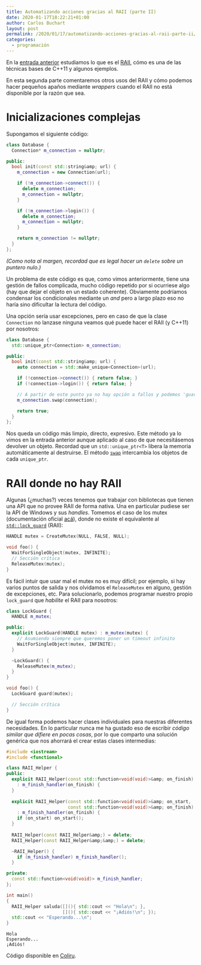 ```yaml
---
title: Automatizando acciones gracias al RAII (parte II)
date: 2020-01-17T18:22:21+01:00
author: Carlos Buchart
layout: post
permalink: /2020/01/17/automatizando-acciones-gracias-al-raii-parte-ii/
categories:
  - programación
---
```

En la [entrada anterior](https://headerfiles.com/2020/01/13/automatizando-acciones-gracias-al-raii-parte-i/) estudiamos lo que es el [RAII](https://es.wikipedia.org/wiki/RAII), cómo es una de las técnicas bases de C++11 y algunos ejemplos.

En esta segunda parte comentaremos otros usos del RAII y cómo podemos hacer pequeños apaños mediante _wrappers_ cuando el RAII no está disponible por la razón que sea.


# Inicializaciones complejas

Supongamos el siguiente código:

```cpp
class Database {
  Connection* m_connection = nullptr;

public:
  bool init(const std::string&amp; url) {
    m_connection = new Connection(url);

    if (!m_connection->connect()) {
      delete m_connection;
      m_connection = nullptr;
    }

    if (!m_connection->login()) {
      delete m_connection;
      m_connection = nullptr;
    }

    return m_connection != nullptr;
  }
};
```

_(Como nota al margen, recordad que es legal hacer un `delete` sobre un puntero nulo.)_

Un problema de este código es que, como vimos anteriormente, tiene una gestión de fallos complicada, mucho código repetido por si ocurriese algo (hay que dejar el objeto en un estado coherente). Obviamente podríamos condensar los condicionales mediante un _and_ pero a largo plazo eso no haría sino dificultar la lectura del código.

Una opción sería usar excepciones, pero en caso de que la clase `Connection` no lanzase ninguna veamos qué puede hacer el RAII (y C++11) por nosotros:

```cpp
class Database {
  std::unique_ptr<Connection> m_connection;

public:
  bool init(const std::string&amp; url) {
    auto connection = std::make_unique<Connection>(url);

    if (!connection->connect()) { return false; }
    if (!connection->login()) { return false; }

    // A partir de este punto ya no hay opción a fallos y podemos 'guardar' los cambios
    m_connection.swap(connection);

    return true;
  }
};
```

Nos queda un código más limpio, directo, expresivo. Este método ya lo vimos en la entrada anterior aunque aplicado al caso de que necesitásemos devolver un objeto. Recordad que un `std::unique_ptr<T>` libera la memoria automáticamente al destruirse. El método [`swap`](https://es.cppreference.com/w/cpp/memory/unique_ptr/swap) intercambia los objetos de cada `unique_ptr`.


# RAII donde no hay RAII

Algunas (¿muchas?) veces tenemos que trabajar con bibliotecas que tienen una API que no provee RAII de forma nativa. Una en particular pudiese ser la API de Windows y sus _handles_. Tomemos el caso de los mutex (documentación oficial [acá](https://docs.microsoft.com/en-us/windows/win32/sync/using-mutex-objects)), donde no existe el equivalente al [`std::lock_guard`](https://en.cppreference.com/w/cpp/thread/lock_guard) (RAII):

```cpp
HANDLE mutex = CreateMutex(NULL, FALSE, NULL);

void foo() {
  WaitForSingleObject(mutex, INFINITE);
  // Sección crítica
  ReleaseMutex(mutex);
}
```

Es fácil intuir que usar mal el mutex no es muy difícil; por ejemplo, si hay varios puntos de salida y nos olvidamos el `ReleaseMutex` en alguno, gestión de excepciones, etc. Para solucionarlo, podemos programar nuestro propio `lock_guard` que _habilite_ el RAII para nosotros:

```cpp
class LockGuard {
  HANDLE m_mutex;

public:
  explicit LockGuard(HANDLE mutex) : m_mutex(mutex) {
    // Asumiendo siempre que queremos poner un timeout infinito
    WaitForSingleObject(mutex, INFINITE);
  }

  ~LockGuard() {
    ReleaseMutex(m_mutex);
  }
}

void foo() {
  LockGuard guard(mutex);

  // Sección crítica
}
```

De igual forma podemos hacer clases individuales para nuestras diferentes necesidades. En lo particular nunca me ha gustado eso de escribir _código similar que difiere en pocas cosas_, por lo que comparto una solución genérica que nos ahorrará el crear estas clases intermedias:

```cpp
#include <iostream>
#include <functional>

class RAII_Helper {
public:
  explicit RAII_Helper(const std::function<void(void)>&amp; on_finish)
    : m_finish_handler(on_finish) {
  }
  
  explicit RAII_Helper(const std::function<void(void)>&amp; on_start,
                       const std::function<void(void)>&amp; on_finish)
    : m_finish_handler(on_finish) {
    if (on_start) on_start();
  }
  
  RAII_Helper(const RAII_Helper&amp;) = delete;
  RAII_Helper(const RAII_Helper&amp;&amp;) = delete;

  ~RAII_Helper() {
    if (m_finish_handler) m_finish_handler();
  }

private:
  const std::function<void(void)> m_finish_handler;
};

int main()
{
  RAII_Helper saluda([](){ std::cout << "Hola\n"; },
                     [](){ std::cout << "¡Adiós!\n"; });
  std::cout << "Esperando...\n";
}
```

```
Hola
Esperando...
¡Adiós!
```

Código disponible en [Coliru](https://coliru.stacked-crooked.com/a/c9afc8b64ce9b8d4).
